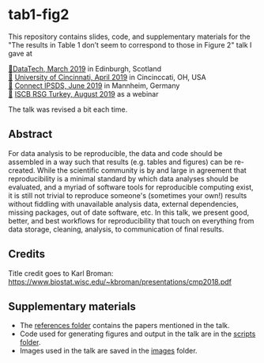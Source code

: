 # tab1-fig2

This repository contains slides, code, and supplementary materials for the "The results in Table 1 don’t seem to correspond to those in Figure 2" talk I gave at 

[🔗](https://speakerdeck.com/minecr/the-results-in-table-1-dont-seem-to-correspond-to-those-in-figure-2)[DataTech, March 2019](/01-datatech) in Edinburgh, Scotland  
[🔗](https://speakerdeck.com/minecr/the-results-in-table-1-dont-seem-to-correspond-to-those-in-figure-2-396059fb-b854-4763-b3fb-e799f76286da) [University of Cincinnati, April 2019](/02-uoc) in Cincinccati, OH, USA  
[🔗](https://speakerdeck.com/minecr/the-results-in-table-1-dont-seem-to-correspond-to-those-in-figure-2-765bc747-3eb3-48ec-9a56-83e1156a6e3) [Connect IPSDS, June 2019](/03-connect) in Mannheim, Germany  
[🔗](https://speakerdeck.com/minecr/the-results-in-table-1-dont-seem-to-correspond-to-those-in-figure-2-427452c9-ca4f-4e35-b911-590e6c577430) [ISCB RSG Turkey, August 2019](/04-iscb-rsg) as a webinar  

The talk was revised a bit each time.

## Abstract

For data analysis to be reproducible, the data and code should be assembled in a way such that results (e.g. tables and figures) can be re-created. While the scientific community is by and large in agreement that reproducibility is a minimal standard by which data analyses should be evaluated, and a myriad of software tools for reproducible computing exist, it is still not trivial to reproduce someone's (sometimes your own!) results without fiddling with unavailable analysis data, external dependencies, missing packages, out of date software, etc. In this talk, we present good, better, and best workflows for reproducibility that touch on everything from data storage, cleaning, analysis, to communication of final results.

## Credits

Title credit goes to Karl Broman: https://www.biostat.wisc.edu/~kbroman/presentations/cmp2018.pdf

## Supplementary materials

- The [references folder](/references) contains the papers mentioned in the talk.
- Code used for generating figures and output in the talk are in the [scripts folder](/scripts).
- Images used in the talk are saved in the [images](/images) folder.
